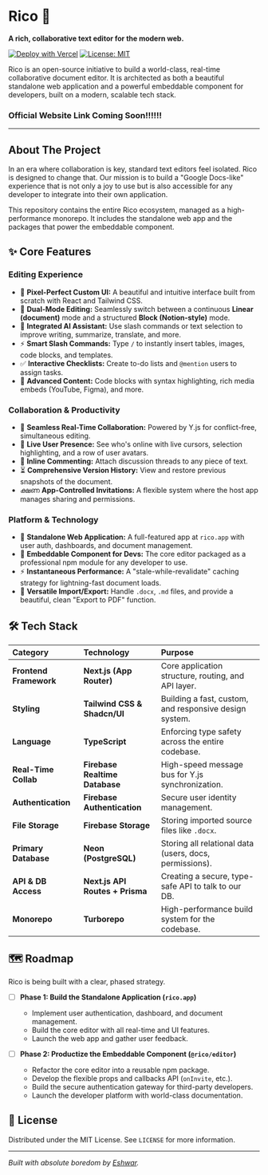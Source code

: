 # Rico 💎

**A rich, collaborative text editor for the modern web.**

[![Deploy with Vercel](https://vercel.com/button)](https://vercel.com/new/clone?repository-url=https%3A%2F%2Fgithub.com%2Fyour-username%2Frico&env=FIREBASE_PROJECT_ID,FIREBASE_CLIENT_EMAIL,FIREBASE_PRIVATE_KEY,DATABASE_URL&project-name=rico&repository-name=rico)
[![License: MIT](https://img.shields.io/badge/License-MIT-yellow.svg)](https://opensource.org/licenses/MIT)

Rico is an open-source initiative to build a world-class, real-time collaborative document editor. It is architected as both a beautiful standalone web application and a powerful embeddable component for developers, built on a modern, scalable tech stack.

### Official Website Link Coming Soon!!!!!!

---

## About The Project

In an era where collaboration is key, standard text editors feel isolated. Rico is designed to change that. Our mission is to build a "Google Docs-like" experience that is not only a joy to use but is also accessible for any developer to integrate into their own application.

This repository contains the entire Rico ecosystem, managed as a high-performance monorepo. It includes the standalone web app and the packages that power the embeddable component.

## ✨ Core Features

### Editing Experience
*   🎨 **Pixel-Perfect Custom UI:** A beautiful and intuitive interface built from scratch with React and Tailwind CSS.
*   🔄 **Dual-Mode Editing:** Seamlessly switch between a continuous **Linear (document)** mode and a structured **Block (Notion-style)** mode.
*   🤖 **Integrated AI Assistant:** Use slash commands or text selection to improve writing, summarize, translate, and more.
*   ⚡ **Smart Slash Commands:** Type `/` to instantly insert tables, images, code blocks, and templates.
*   ✅ **Interactive Checklists:** Create to-do lists and `@mention` users to assign tasks.
*   📝 **Advanced Content:** Code blocks with syntax highlighting, rich media embeds (YouTube, Figma), and more.

### Collaboration & Productivity
*   🤝 **Seamless Real-Time Collaboration:** Powered by Y.js for conflict-free, simultaneous editing.
*   👀 **Live User Presence:** See who's online with live cursors, selection highlighting, and a row of user avatars.
*   💬 **Inline Commenting:** Attach discussion threads to any piece of text.
*   ⏳ **Comprehensive Version History:** View and restore previous snapshots of the document.
*   ക്ഷണ **App-Controlled Invitations:** A flexible system where the host app manages sharing and permissions.

### Platform & Technology
*   🚀 **Standalone Web Application:** A full-featured app at `rico.app` with user auth, dashboards, and document management.
*   🧩 **Embeddable Component for Devs:** The core editor packaged as a professional npm module for any developer to use.
*   ⚡ **Instantaneous Performance:** A "stale-while-revalidate" caching strategy for lightning-fast document loads.
*   📄 **Versatile Import/Export:** Handle `.docx`, `.md` files, and provide a beautiful, clean "Export to PDF" function.

## 🛠️ Tech Stack

| Category | Technology | Purpose |
| :--- | :--- | :--- |
| **Frontend Framework** | **Next.js (App Router)** | Core application structure, routing, and API layer. |
| **Styling** | **Tailwind CSS & Shadcn/UI** | Building a fast, custom, and responsive design system. |
| **Language** | **TypeScript** | Enforcing type safety across the entire codebase. |
| **Real-Time Collab** | **Firebase Realtime Database** | High-speed message bus for Y.js synchronization. |
| **Authentication** | **Firebase Authentication** | Secure user identity management. |
| **File Storage** | **Firebase Storage** | Storing imported source files like `.docx`. |
| **Primary Database** | **Neon (PostgreSQL)** | Storing all relational data (users, docs, permissions). |
| **API & DB Access** | **Next.js API Routes + Prisma** | Creating a secure, type-safe API to talk to our DB. |
| **Monorepo** | **Turborepo** | High-performance build system for the codebase. |

## 🗺️ Roadmap

Rico is being built with a clear, phased strategy.

*   [ ] **Phase 1: Build the Standalone Application (`rico.app`)**
    *   Implement user authentication, dashboard, and document management.
    *   Build the core editor with all real-time and UI features.
    *   Launch the web app and gather user feedback.

*   [ ] **Phase 2: Productize the Embeddable Component (`@rico/editor`)**
    *   Refactor the core editor into a reusable npm package.
    *   Develop the flexible props and callbacks API (`onInvite`, etc.).
    *   Build the secure authentication gateway for third-party developers.
    *   Launch the developer platform with world-class documentation.

## 📄 License

Distributed under the MIT License. See `LICENSE` for more information.

---
_Built with absolute boredom by [Eshwar](https://github.com/EshwarReddy13)._

